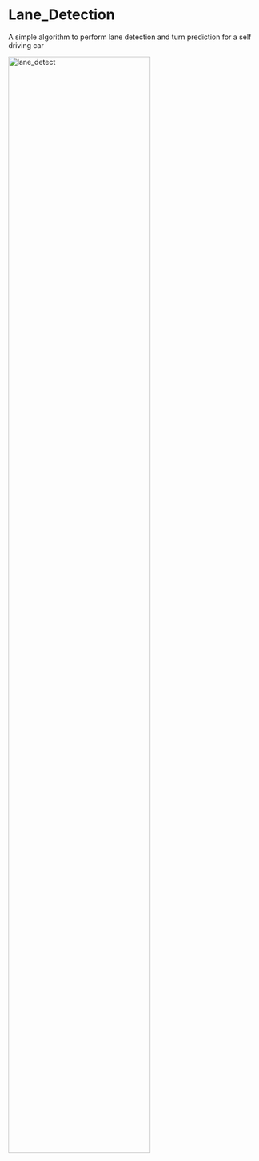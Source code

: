 
# Lane_Detection

A simple algorithm to perform lane detection and turn prediction for a self driving car

<img  alt="lane_detect"  src="assets/lane_detect.gif"  width="75%" />